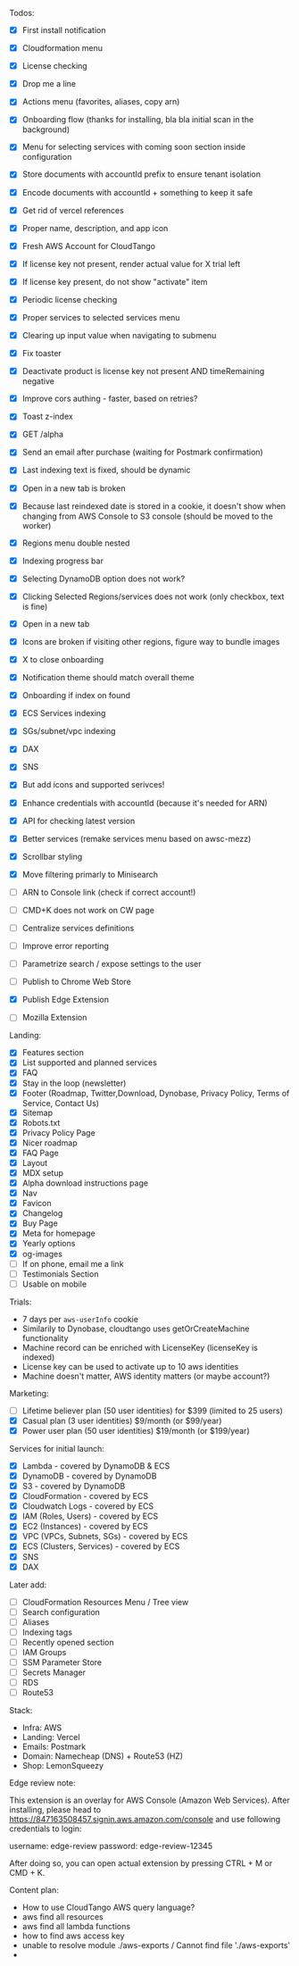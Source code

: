 Todos:

- [x] First install notification
- [x] Cloudformation menu
- [x] License checking
- [x] Drop me a line
- [x] Actions menu (favorites, aliases, copy arn)
- [x] Onboarding flow (thanks for installing, bla bla initial scan in the background)
- [x] Menu for selecting services with coming soon section inside configuration
- [x] Store documents with accountId prefix to ensure tenant isolation
- [x] Encode documents with accountId + something to keep it safe
- [x] Get rid of vercel references
- [x] Proper name, description, and app icon
- [x] Fresh AWS Account for CloudTango
- [x] If license key not present, render actual value for X trial left
- [x] If license key present, do not show "activate" item
- [x] Periodic license checking
- [x] Proper services to selected services menu
- [x] Clearing up input value when navigating to submenu
- [x] Fix toaster
- [x] Deactivate product is license key not present AND timeRemaining negative
- [x] Improve cors authing - faster, based on retries?
- [x] Toast z-index
- [x] GET /alpha
- [x] Send an email after purchase (waiting for Postmark confirmation)
- [x] Last indexing text is fixed, should be dynamic
- [x] Open in a new tab is broken
- [x] Because last reindexed date is stored in a cookie, it doesn't show when changing from AWS Console to S3 console (should be moved to the worker)
- [x] Regions menu double nested
- [x] Indexing progress bar
- [x] Selecting DynamoDB option does not work?
- [x] Clicking Selected Regions/services does not work (only checkbox, text is fine)
- [x] Open in a new tab
- [x] Icons are broken if visiting other regions, figure way to bundle images
- [x] X to close onboarding
- [x] Notification theme should match overall theme
- [x] Onboarding if index on found
- [x] ECS Services indexing
- [x] SGs/subnet/vpc indexing
- [x] DAX
- [x] SNS
- [x] But add icons and supported serivces!
- [x] Enhance credentials with accountId (because it's needed for ARN)
- [x] API for checking latest version
- [x] Better services (remake services menu based on awsc-mezz)
- [x] Scrollbar styling
- [x] Move filtering primarly to Minisearch
- [ ] ARN to Console link (check if correct account!)
- [ ] CMD+K does not work on CW page
- [ ] Centralize services definitions
- [ ] Improve error reporting
- [ ] Parametrize search / expose settings to the user

- [ ] Publish to Chrome Web Store
- [x] Publish Edge Extension
- [ ] Mozilla Extension

Landing:

- [x] Features section
- [x] List supported and planned services
- [x] FAQ
- [x] Stay in the loop (newsletter)
- [x] Footer (Roadmap, Twitter,Download, Dynobase, Privacy Policy, Terms of Service, Contact Us)
- [x] Sitemap
- [x] Robots.txt
- [x] Privacy Policy Page
- [x] Nicer roadmap
- [x] FAQ Page
- [x] Layout
- [x] MDX setup
- [x] Alpha download instructions page
- [x] Nav
- [x] Favicon
- [x] Changelog
- [x] Buy Page
- [x] Meta for homepage
- [x] Yearly options
- [x] og-images
- [ ] If on phone, email me a link
- [ ] Testimonials Section
- [ ] Usable on mobile

Trials:

- 7 days per `aws-userInfo` cookie
- Similarily to Dynobase, cloudtango uses getOrCreateMachine functionality
- Machine record can be enriched with LicenseKey (licenseKey is indexed)
- License key can be used to activate up to 10 aws identities
- Machine doesn't matter, AWS identity matters (or maybe account?)

Marketing:

- [ ] Lifetime believer plan (50 user identities) for $399 (limited to 25 users)
- [x] Casual plan (3 user identities) $9/month (or $99/year)
- [x] Power user plan (50 user identities) $19/month (or $199/year)

Services for initial launch:

- [x] Lambda - covered by DynamoDB & ECS
- [x] DynamoDB - covered by DynamoDB
- [x] S3 - covered by DynamoDB
- [x] CloudFormation - covered by ECS
- [x] Cloudwatch Logs - covered by ECS
- [x] IAM (Roles, Users) - covered by ECS
- [x] EC2 (Instances) - covered by ECS
- [x] VPC (VPCs, Subnets, SGs) - covered by ECS
- [x] ECS (Clusters, Services) - covered by ECS
- [x] SNS
- [x] DAX

Later add:

- [ ] CloudFormation Resources Menu / Tree view
- [ ] Search configuration
- [ ] Aliases
- [ ] Indexing tags
- [ ] Recently opened section
- [ ] IAM Groups
- [ ] SSM Parameter Store
- [ ] Secrets Manager
- [ ] RDS
- [ ] Route53

Stack:

- Infra: AWS
- Landing: Vercel
- Emails: Postmark
- Domain: Namecheap (DNS) + Route53 (HZ)
- Shop: LemonSqueezy

Edge review note:

This extension is an overlay for AWS Console (Amazon Web Services). After installing, please head to https://847163508457.signin.aws.amazon.com/console and use following credentials to login:

username: edge-review
password: edge-review-12345

After doing so, you can open actual extension by pressing CTRL + M or CMD + K.

Content plan:

- How to use CloudTango AWS query language?
- aws find all resources
- aws find all lambda functions
- how to find aws access key
- unable to resolve module ./aws-exports / Cannot find file './aws-exports'
-
